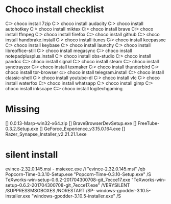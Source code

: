 # Choco install checklist

C:\> choco install 7zip
C:\> choco install audacity
C:\> choco install autohotkey
C:\> choco install miktex
C:\> choco install brave
C:\> choco install ffmpeg
C:\> choco install firefox
C:\> choco install github
C:\> choco install handbrake.install
C:\> choco install itunes
C:\> choco install keepassxc
C:\> choco install keybase
C:\> choco install launchy
C:\> choco install libreoffice-still
C:\> choco install megasync
C:\> choco install notepadplusplus.install
C:\> choco install obs-studio
C:\> choco install pandoc
C:\> choco install signal
C:\> choco install steam
C:\> choco install synctrayzor
C:\> choco install texmaker
C:\> choco install thunderbird
C:\> choco install tor-browser
c:\> choco install telegram.install
C:\> choco install classic-shell
C:\> choco install youtube-dl
C:\> choco install vlc
C:\> choco install waterfox
C:\> choco install whatsapp
C:\> choco install gimp
C:\> choco install inkscape
C:\> choco install logitechgaming
      

# Missing

[] 0.0.13-Marp-win32-x64.zip
[] BraveBrowserDevSetup.exe
[] FreeTube-0.3.2.Setup.exe
[] GeForce_Experience_v3.15.0.164.exe
[] Razer_Synapse_Installer_v2.21.21.1.exe


# silent install

evince-2.32.0.145.msi    -  msiexec.exe /i "evince-2.32.0.145.msi" /qb
Popcorn-Time-0.3.10-Setup.exe   "Popcorn-Time-0.3.10-Setup.exe" /S
TeXworks-win-setup-0.6.2-201704300708-git_7ecce17.exe  "TeXworks-win-setup-0.6.2-201704300708-git_7ecce17.exe" /VERYSILENT /SUPPRESSMSGBOXES /NORESTART /SP-
windows-gpodder-3.10.5-installer.exe   "windows-gpodder-3.10.5-installer.exe" /S